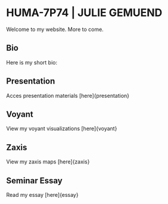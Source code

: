 # HUMA-7P74 | JULIE GEMUEND

Welcome to my website. More to come.

## Bio

Here is my short bio:

## Presentation

Acces presentation materials [here]{presentation}

## Voyant

View my voyant visualizations [here]{voyant}

## Zaxis

View my zaxis maps [here]{zaxis}

## Seminar Essay

Read my essay [here]{essay}
